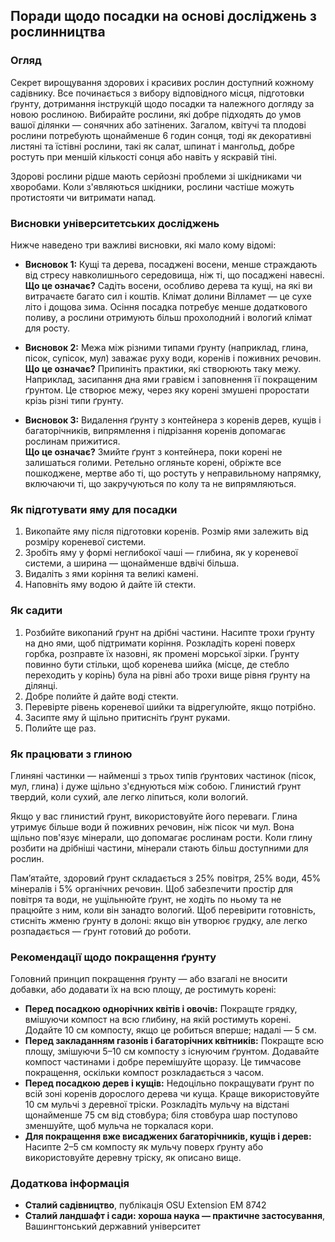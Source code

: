 ## Поради щодо посадки на основі досліджень з рослинництва

### Огляд

Секрет вирощування здорових і красивих рослин доступний кожному садівнику. Все починається з вибору відповідного місця, підготовки ґрунту, дотримання інструкцій щодо посадки та належного догляду за новою рослиною. Вибирайте рослини, які добре підходять до умов вашої ділянки — сонячних або затінених. Загалом, квітучі та плодові рослини потребують щонайменше 6 годин сонця, тоді як декоративні листяні та їстівні рослини, такі як салат, шпинат і мангольд, добре ростуть при меншій кількості сонця або навіть у яскравій тіні.

Здорові рослини рідше мають серйозні проблеми зі шкідниками чи хворобами. Коли з'являються шкідники, рослини частіше можуть протистояти чи витримати напад.

### Висновки університетських досліджень

Нижче наведено три важливі висновки, які мало кому відомі:

- **Висновок 1:** Кущі та дерева, посаджені восени, менше страждають від стресу навколишнього середовища, ніж ті, що посаджені навесні.  
  **Що це означає?** Садіть восени, особливо дерева та кущі, на які ви витрачаєте багато сил і коштів. Клімат долини Вілламет — це сухе літо і дощова зима. Осіння посадка потребує менше додаткового поливу, а рослини отримують більш прохолодний і вологий клімат для росту.

- **Висновок 2:** Межа між різними типами ґрунту (наприклад, глина, пісок, супісок, мул) заважає руху води, коренів і поживних речовин.  
  **Що це означає?** Припиніть практики, які створюють таку межу. Наприклад, засипання дна ями гравієм і заповнення її покращеним ґрунтом. Це створює межу, через яку корені змушені проростати крізь різні типи ґрунту.

- **Висновок 3:** Видалення ґрунту з контейнера з коренів дерев, кущів і багаторічників, випрямлення і підрізання коренів допомагає рослинам прижитися.  
  **Що це означає?** Змийте ґрунт з контейнера, поки корені не залишаться голими. Ретельно огляньте корені, обріжте все пошкоджене, мертве або ті, що ростуть у неправильному напрямку, включаючи ті, що закручуються по колу та не випрямляються.

### Як підготувати яму для посадки

1. Викопайте яму після підготовки коренів. Розмір ями залежить від розміру кореневої системи.
2. Зробіть яму у формі неглибокої чаші — глибина, як у кореневої системи, а ширина — щонайменше вдвічі більша.
3. Видаліть з ями коріння та великі камені.
4. Наповніть яму водою й дайте їй стекти.

### Як садити

1. Розбийте викопаний ґрунт на дрібні частини. Насипте трохи ґрунту на дно ями, щоб підтримати коріння. Розкладіть корені поверх горбка, розправте їх назовні, як промені морської зірки. Ґрунту повинно бути стільки, щоб коренева шийка (місце, де стебло переходить у корінь) була на рівні або трохи вище рівня ґрунту на ділянці.
2. Добре полийте й дайте воді стекти.
3. Перевірте рівень кореневої шийки та відрегулюйте, якщо потрібно.
4. Засипте яму й щільно притисніть ґрунт руками.
5. Полийте ще раз.

### Як працювати з глиною

Глиняні частинки — найменші з трьох типів ґрунтових частинок (пісок, мул, глина) і дуже щільно з'єднуються між собою. Глинистий ґрунт твердий, коли сухий, але легко ліпиться, коли вологий.

Якщо у вас глинистий ґрунт, використовуйте його переваги. Глина утримує більше води й поживних речовин, ніж пісок чи мул. Вона щільно пов'язує мінерали, що допомагає рослинам рости. Коли глину розбити на дрібніші частини, мінерали стають більш доступними для рослин.

Пам’ятайте, здоровий ґрунт складається з 25% повітря, 25% води, 45% мінералів і 5% органічних речовин. Щоб забезпечити простір для повітря та води, не ущільнюйте ґрунт, не ходіть по ньому та не працюйте з ним, коли він занадто вологий. Щоб перевірити готовність, стисніть жменю ґрунту в долоні: якщо він утворює грудку, але легко розпадається — ґрунт готовий до роботи.

### Рекомендації щодо покращення ґрунту

Головний принцип покращення ґрунту — або взагалі не вносити добавки, або додавати їх на всю площу, де ростимуть корені:

- **Перед посадкою однорічних квітів і овочів:** Покращте грядку, вмішуючи компост на всю глибину, на якій ростимуть корені. Додайте 10 см компосту, якщо це робиться вперше; надалі — 5 см.
- **Перед закладанням газонів і багаторічних квітників:** Покращте всю площу, змішуючи 5–10 см компосту з існуючим ґрунтом. Додавайте компост частинами і добре перемішуйте щоразу. Це тимчасове покращення, оскільки компост розкладається з часом.
- **Перед посадкою дерев і кущів:** Недоцільно покращувати ґрунт по всій зоні коренів дорослого дерева чи куща. Краще використовуйте 10 см мульчі з деревної тріски. Розкладіть мульчу на відстані щонайменше 75 см від стовбура; біля стовбура шар поступово зменшуйте, щоб мульча не торкалася кори.
- **Для покращення вже висаджених багаторічників, кущів і дерев:** Насипте 2–5 см компосту як мульчу поверх ґрунту або використовуйте деревну тріску, як описано вище.

### Додаткова інформація

- **Сталий садівництво**, публікація OSU Extension EM 8742  
- **Сталий ландшафт і сади: хороша наука — практичне застосування**, Вашингтонський державний університет

